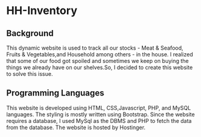 # HH-Inventory
## Background
This dynamic website is used to track all our stocks - Meat & Seafood, Fruits & Vegetables,and Household among others - in the house.
 I realized that some of our food got spoiled and sometimes we keep on buying the things we already have on our shelves.So, I decided to create this website to solve this issue.
 
 ## Programming Languages
 This website is developed using HTML, CSS,Javascript, PHP, and MySQL languages.
                            The styling is mostly written using Bootstrap.
                            Since the website requires a database, I used MySql as the DBMS and PHP to fetch the data from
                            the database.
                            The website is hosted by Hostinger.
